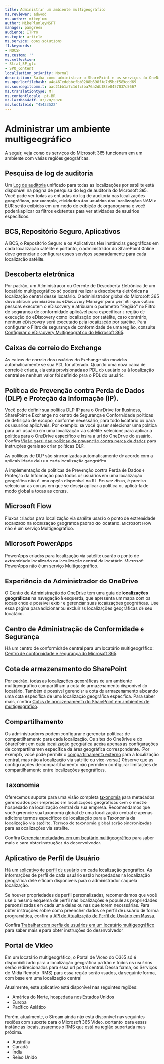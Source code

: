 ```yaml
---
title: Administrar um ambiente multigeográfico
ms.reviewer: adwood
ms.author: mikeplum
author: MikePlumleyMSFT
manager: pamgreen
audience: ITPro
ms.topic: article
ms.service: o365-solutions
f1.keywords:
- NOCSH
ms.custom: ''
ms.collection:
- Strat_SP_gtc
- SPO_Content
localization_priority: Normal
description: Saiba como administrar o SharePoint e os serviços do OneDrive em um ambiente multigeográfico.
ms.openlocfilehash: a4e467edebbcfbb0288b698f3e7d5bcf589cdd69
ms.sourcegitcommit: aac21bb1a7c1dfc3ba76a2db883e0457037c5667
ms.translationtype: MT
ms.contentlocale: pt-BR
ms.lasthandoff: 07/28/2020
ms.locfileid: "45433522"
---
```

# <a name="administering-a-multi-geo-environment"></a>Administrar um ambiente multigeográfico

A seguir, veja como os serviços do Microsoft 365 funcionam em um ambiente com várias regiões geográficas.

## <a name="audit-log-search"></a>Pesquisa de log de auditoria

Um [Log de auditoria](https://support.office.com/article/0d4d0f35-390b-4518-800e-0c7ec95e946c) unificado para todas as localizações por satélite está disponível na página de pesquisa do log de auditoria do Microsoft 365. Você pode ver todas as entradas do log de auditoria nas localizações geográficas, por exemplo, atividades dos usuários das localizações NAM e EUR serão exibidos em um modo de exibição de organograma e você poderá aplicar os filtros existentes para ver atividades de usuários específicos.

## <a name="bcs-secure-store-apps"></a>BCS, Repositório Seguro, Aplicativos

A BCS, o Repositório Seguro e os Aplicativos têm instâncias geográficas em cada localização satélite e portanto, o administrador do SharePoint Online deve gerenciar e configurar esses serviços separadamente para cada localização satélite.

## <a name="ediscovery"></a>Descoberta eletrônica 

Por padrão, um Administrador ou Gerente de Descoberta Eletrônica de um locatário multigeográfico só poderá realizar a descoberta eletrônica na localização central desse locatário. O administrador global do Microsoft 365 deve atribuir permissões ao eDiscovery Manager para permitir que outras pessoas executem o eDiscovery e atribuam o parâmetro "Região" no Filtro de segurança de conformidade aplicável para especificar a região de execução do eDiscovery como localização por satélite, caso contrário, nenhum eDiscovery será executado pela localização por satélite. Para configurar o Filtro de segurança de conformidade de uma região, consulte [Configurar o eDiscovery Multigeográfico do Microsoft 365](multi-geo-ediscovery-configuration.md).

## <a name="exchange-mailboxes"></a>Caixas de correio do Exchange

As caixas de correio dos usuários do Exchange são movidas automaticamente se sua PDL for alterado. Quando uma nova caixa de correio é criada, ela está provisionada ao PDL do usuário ou à localização central se nenhum valor foi definido para o PDL do usuário.

## <a name="information-protection-ip-data-loss-prevention-dlp-policy"></a>Política de Prevenção contra Perda de Dados (DLP) e Proteção da Informação (IP). 

Você pode definir sua política DLP IP para o OneDrive for Business, SharePoint e Exchange no centro de Segurança e Conformidade políticas de definição de escopo, conforme necessário, para todo locatário ou para os usuários aplicáveis. Por exemplo: se você quiser selecionar uma política para um usuário em uma localização via satélite, selecione para aplicar a política para o OneDrive específico e insira a url do OneDrive do usuário. Confira [Visão geral das políticas de prevenção contra perda de dados](https://support.office.com/article/1966b2a7-d1e2-4d92-ab61-42efbb137f5e) para instruções gerais ao criar políticas DLP.

As políticas de DLP são sincronizadas automaticamente de acordo com a aplicabilidade delas a cada localização geográfica.

A implementação de políticas de Prevenção contra Perda de Dados e Proteção da Informação para todos os usuários em uma localização geográfica não é uma opção disponível na IU. Em vez disso, é preciso selecionar as contas em que se deseja aplicar a política ou aplicá-la de modo global a todas as contas.

## <a name="microsoft-flow"></a>Microsoft Flow

Fluxos criados para localização via satélite usarão o ponto de extremidade localizado na localização geográfica padrão do locatário.  Microsoft Flow não é um serviço Multigeográfico. 

## <a name="microsoft-powerapps"></a>Microsoft PowerApps

PowerApps criados para localização via satélite usarão o ponto de extremidade localizado na localização central do locatário. Microsoft PowerApps não é um serviço Multigeográfico. 

## <a name="onedrive-administrator-experience"></a>Experiência de Administrador do OneDrive

O [Centro de Administração do OneDrive](https://admin.onedrive.com) tem uma guia de **localizações geográficas** na navegação à esquerda, que apresenta um mapa com os locais onde é possível exibir e gerenciar suas localizações geográficas. Use essa página para adicionar ou excluir as localizações geográficas de seu locatário.

## <a name="security-and-compliance-admin-center"></a>Centro de Administração de Conformidade e Segurança

Há um centro de conformidade central para um locatário multigeográfico: [Centro de conformidade e segurança do Microsoft 365](https://protection.office.com/?rfr=AdminCenter\#/homepage).

## <a name="sharepoint-storage-quota"></a>Cota de armazenamento do SharePoint

Por padrão, todas as localizações geográficas de um ambiente multigeográfico compartilham a cota de armazenamento disponível do locatário.  Também é possível gerenciar a cota de armazenamento alocando uma cota específica de uma localização geográfica específica. Para saber mais, confira [Cotas de armazenamento do SharePoint em ambientes de multigeográfico](sharepoint-multi-geo-storage-quota.md).

## <a name="sharing"></a>Compartilhamento

Os administradores podem configurar e gerenciar políticas de compartilhamento para cada localização. Os sites do OneDrive e do SharePoint em cada localização geográfica aceita apenas as configurações de compartilhamen específica da área geográfica correspondente. (Por exemplo, você pode permitir o [compartilhamento externo](https://support.office.com/article/C8A462EB-0723-4B0B-8D0A-70FEAFE4BE85) para a localização central, mas não a localização via satélite ou vice-versa.) Observe que as configurações de compartilhamento não permitem configurar limitações de compartilhamento entre localizações geográficas.

## <a name="taxonomy"></a>Taxonomia

Oferecemos suporte para uma visão completa [taxonomia](https://docs.microsoft.com/sharepoint/managed-metadata) para metadados gerenciados por empresas em localizações geográficas com o mestre hospedado na localização central da sua empresa. Recomendamos que você gerencie sua taxonomia global de uma localização central e apenas adicione termos específicos de localização para a Taxonomia da localização via satélite. Termos de taxonomia global serão sincronizadas para as ocalizações via satélite.

Confira [Gerenciar metadados em um locatário multigeográfico](https://docs.microsoft.com/sharepoint/dev/solution-guidance/multigeo-managedmetadata) para saber mais e para obter instruções do desenvolvedor.

## <a name="user-profile-application"></a>Aplicativo de Perfil de Usuário

Há um [aplicativo de perfil de usuário](https://docs.microsoft.com/sharepoint/manage-user-profiles) em cada localização geográfica. As informações de perfil de cada usuário estão hospedadas na localização geográfica dele e ficam disponíveis para o administrador daquela localização.

Se houver propriedades de perfil personalizadas, recomendamos que você use o mesmo esquema de perfil nas localizações e popule as propriedades personalizadas em cada uma delas ou nas que forem necessárias.  Para obter instruções sobre como preencher dados de perfil de usuário de forma programática, confira a [API de Atualização de Perfil de Usuário em Massa](https://docs.microsoft.com/sharepoint/dev/solution-guidance/bulk-user-profile-update-api-for-sharepoint-online).

Confira [Trabalhar com perfis de usuários em um locatário multigeográfico](https://docs.microsoft.com/sharepoint/dev/solution-guidance/multigeo-userprofileexperience) para saber mais e para obter instruções do desenvolvedor.

## <a name="video-portal"></a>Portal de Vídeo

Em um locatário multigeográfico, o Portal de Vídeo do O365 só é disponibilizado para a localização geográfica padrão e todos os usuários serão redirecionados para essa url portal central. Dessa forma, os Serviços de Mídia Remoto (RMS) para essa região serão usados, da seguinte forma, com base em uma localização central.

Atualmente, este aplicativo está disponível nas seguintes regiões:

- América do Norte, hospedada nos Estados Unidos 
- Europa
- Pacífico Asiático

Porém, atualmente, o Stream ainda não está disponível nas seguintes regiões com suporte para o Microsoft 365 Video, portanto, para essas instâncias locais, usaremos o RMS que está na região suportada mais próxima.

- Austrália
- Canadá
- Índia
- Reino Unido
